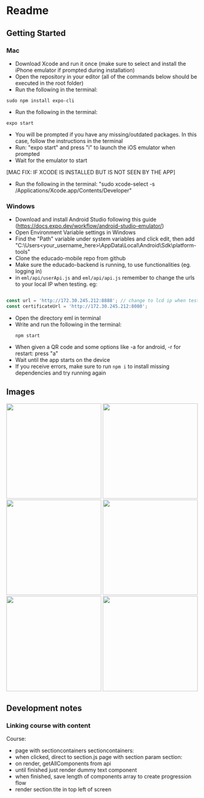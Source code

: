 # Readme 


## Getting Started

### Mac
- Download Xcode and run it once (make sure to select and install the iPhone emulator if prompted during installation)
- Open the repository in your editor (all of the commands below should be executed in the root folder)
- Run the following in the terminal: 
```
sudo npm install expo-cli
```
- Run the following in the terminal:
```
expo start
```
- You will be prompted if you have any missing/outdated packages. In this case, follow the instructions in the terminal
- Run: "expo start" and press "i" to launch the iOS emulator when prompted
- Wait for the emulator to start

[MAC FIX: IF XCODE IS INSTALLED BUT IS NOT SEEN BY THE APP]
- Run the following in the terminal: "sudo xcode-select -s /Applications/Xcode.app/Contents/Developer"

### Windows
- Download and install Android Studio following this guide (https://docs.expo.dev/workflow/android-studio-emulator/)
- Open Environment Variable settings in Windows
- Find the "Path" variable under system variables and click edit, then add "C:\Users\<your_username_here>\AppData\Local\Android\Sdk\platform-tools"
- Clone the educado-mobile repo from github
- Make sure the educado-backend is running, to use functionalities (eg. logging in)
- in `eml/api/userApi.js` and `eml/api/api.js` remember to change the urls to your local IP when testing. eg:
```javascript

const url = 'http://172.30.245.212:8888'; // change to lcd ip when testing
const certificateUrl = 'http://172.30.245.212:8080';

```
- Open the directory eml in terminal
- Write and run the following in the terminal:
  ```
  npm start
  ```
- When given a QR code and some options like -a for android, -r for restart: press "a"
- Wait until the app starts on the device
- If you receive errors, make sure to run `npm i` to install missing dependencies and try running again

## Images

<img src="https://github.com/Educado-App/educado-mobile/assets/92527083/6d6b4714-c7f2-43eb-9987-045d9e1c85d7" width="250">
<img src="https://github.com/Educado-App/educado-mobile/assets/92527083/3fac1c6a-7b73-409e-9e6e-de6ece72f7b3" width="250">
<img src="https://github.com/Educado-App/educado-mobile/assets/92527083/54b25a6e-6c97-4e4d-ac66-a68e9ed77c25" width="250">
<img src="https://github.com/Educado-App/educado-mobile/assets/92527083/a2880c10-b22b-45ea-9943-6a85d82de002" width="250">
<img src="https://github.com/Educado-App/educado-mobile/assets/92527083/b681ade2-32e5-46c0-9796-113367414d53" width="250">
<img src="https://github.com/Educado-App/educado-mobile/assets/92527083/b3995d0e-90d9-42b5-be12-21f6e820f59a" width="250">


## Development notes


### Linking course with content 


Course:
- page with sectioncontainers
sectioncontainers:
- when clicked, direct to section.js page with section param
section:
- on render, getAllComponents from api 
- until finished just render dummy text component 
- when finished, save length of components array to create progression flow
- render section.tite in top left of screen

